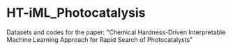 # HT-iML_Photocatalysis
Datasets and codes for the paper: "Chemical Hardness-Driven Interpretable Machine Learning Approach for Rapid Search of Photocatalysts"

